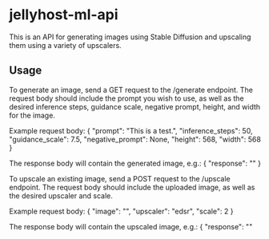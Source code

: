# jellyhost-ml-api

This is an API for generating images using Stable Diffusion and upscaling them using a variety of upscalers.

## Usage

To generate an image, send a GET request to the /generate endpoint. The request body should include the prompt you wish to use, as well as the desired inference steps, guidance scale, negative prompt, height, and width for the image.

Example request body:
{
    "prompt": "This is a test.",
    "inference_steps": 50,
    "guidance_scale": 7.5,
    "negative_prompt": None,
    "height": 568,
    "width": 568
}


The response body will contain the generated image, e.g.:
{
    "response": "<image data>"
}


To upscale an existing image, send a POST request to the /upscale endpoint. The request body should include the uploaded image, as well as the desired upscaler and scale.

Example request body:
{
    "image": "<image data>",
    "upscaler": "edsr",
    "scale": 2
}


The response body will contain the upscaled image, e.g.:
{
    "response": "<image data>"
